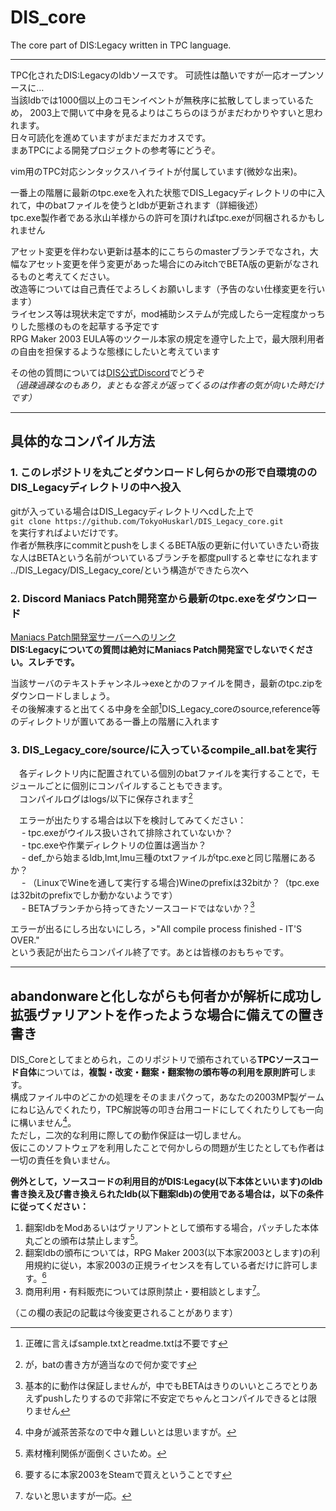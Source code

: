 
# DIS_core
The core part of DIS:Legacy written in TPC language.

*** 
TPC化されたDIS:Legacyのldbソースです。 可読性は酷いですが一応オープンソースに…  
当該ldbでは1000個以上のコモンイベントが無秩序に拡散してしまっているため， 2003上で開いて中身を見るよりはこちらのほうがまだわかりやすいと思われます。  
日々可読化を進めていますがまだまだカオスです。  
まあTPCによる開発プロジェクトの参考等にどうぞ。  

vim用のTPC対応シンタックスハイライトが付属しています(微妙な出来)。  

一番上の階層に最新のtpc.exeを入れた状態でDIS_Legacyディレクトリの中に入れて，中のbatファイルを使うとldbが更新されます（詳細後述）  
tpc.exe製作者である氷山羊様からの許可を頂ければtpc.exeが同梱されるかもしれません  

アセット変更を伴わない更新は基本的にこちらのmasterブランチでなされ，大幅なアセット変更を伴う変更があった場合にのみitchでBETA版の更新がなされるものと考えてください。  
改造等については自己責任でよろしくお願いします（予告のない仕様変更を行います）  
ライセンス等は現状未定ですが，mod補助システムが完成したら一定程度かっちりした態様のものを起草する予定です  
RPG Maker 2003 EULA等のツクール本家の規定を遵守した上で，最大限利用者の自由を担保するような態様にしたいと考えています  

その他の質問については[DIS公式Discord](https://discord.com/invite/JFJaFWzGMR)でどうぞ  
*（過疎過疎なのもあり，まともな答えが返ってくるのは作者の気が向いた時だけです）*

***
## 具体的なコンパイル方法

 ### 1. このレポジトリを丸ごとダウンロードし何らかの形で自環境ののDIS_Legacyディレクトリの中へ投入  
  gitが入っている場合はDIS_Legacyディレクトリへcdした上で  
   `git clone https://github.com/TokyoHuskarl/DIS_Legacy_core.git`  
  を実行すればよいだけです。  
  作者が無秩序にcommitとpushをしまくるBETA版の更新に付いていきたい奇抜な人はBETAという名前がついているブランチを都度pullすると幸せになれます  
  ../DIS_Legacy/DIS_Legacy_core/という構造ができたら次へ  
  
 ### 2. Discord Maniacs Patch開発室から最新のtpc.exeをダウンロード  
 [Maniacs Patch開発室サーバーへのリンク](http://discord.gg/5NnbMtQ)  
  **DIS:Legacyについての質問は絶対にManiacs Patch開発室でしないでください。スレチです。**  
  
 当該サーバのテキストチャンネル->exeとかのファイルを開き，最新のtpc.zipをダウンロードしましょう。  
 その後解凍すると出てくる中身を全部[^1]DIS_Legacy_coreのsource,reference等のディレクトリが置いてある一番上の階層に入れます  
[^1]:正確に言えばsample.txtとreadme.txtは不要です  
 ### 3. DIS_Legacy_core/source/に入っているcompile_all.batを実行  
 　各ディレクトリ内に配置されている個別のbatファイルを実行することで，モジュールごとに個別にコンパイルすることもできます。  
 　コンパイルログはlogs/以下に保存されます[^2]  
  
 　エラーが出たりする場合は以下を検討してみてください：  
  　 - tpc.exeがウイルス扱いされて排除されていないか？  
  　 - tpc.exeや作業ディレクトリの位置は適当か？  
  　 - def_から始まるldb,lmt,lmu三種のtxtファイルがtpc.exeと同じ階層にあるか？  
  　 - （LinuxでWineを通して実行する場合)Wineのprefixは32bitか？（tpc.exeは32bitのprefixでしか動かないようです）  
  　 - BETAブランチから持ってきたソースコードではないか？[^3]  
 
 エラーが出るにしろ出ないにしろ，>"All compile process finished - IT'S OVER."  
 という表記が出たらコンパイル終了です。あとは皆様のおもちゃです。  

[^2]:が，batの書き方が適当なので何か変です
[^3]:基本的に動作は保証しませんが，中でもBETAはきりのいいところでとりあえずpushしたりするので非常に不安定でちゃんとコンパイルできるとは限りません
***
## abandonwareと化しながらも何者かが解析に成功し拡張ヴァリアントを作ったような場合に備えての置き書き

 DIS_Coreとしてまとめられ，このリポジトリで頒布されている**TPCソースコード自体**については，**複製・改変・翻案・翻案物の頒布等の利用を原則許可**します。  
 構成ファイル中のどこかの処理をそのままパクって，あなたの2003MP製ゲームにねじ込んでくれたり，TPC解説等の叩き台用コードにしてくれたりしても一向に構いません[^4]。  
 ただし，二次的な利用に際しての動作保証は一切しません。  
 仮にこのソフトウェアを利用したことで何かしらの問題が生じたとしても作者は一切の責任を負いません。  

 **例外として，ソースコードの利用目的がDIS:Legacy(以下本体といいます)のldb書き換え及び書き換えられたldb(以下翻案ldb)の使用である場合は，以下の条件に従ってください：**  
  1. 翻案ldbをModあるいはヴァリアントとして頒布する場合，パッチした本体丸ごとの頒布は禁止します[^5]。  
  2. 翻案ldbの頒布については，RPG Maker 2003(以下本家2003とします)の利用規約に従い，本家2003の正規ライセンスを有している者だけに許可します。[^6]  
  3. 商用利用・有料販売については原則禁止・要相談とします[^7]。  
 
 （この欄の表記の記載は今後変更されることがあります）
[^4]:中身が滅茶苦茶なので中々難しいとは思いますが。  
[^5]:素材権利関係が面倒くさいため。
[^6]:要するに本家2003をSteamで買えということです
[^7]:ないと思いますが一応。
